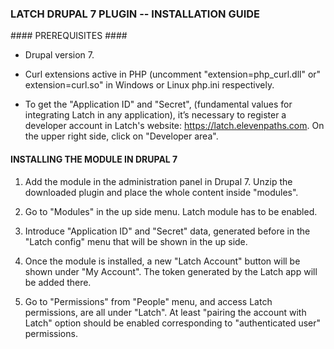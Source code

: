 ### LATCH DRUPAL 7 PLUGIN -- INSTALLATION GUIDE ###


#### PREREQUISITES ####

 * Drupal version 7.

 * Curl extensions active in PHP (uncomment "extension=php_curl.dll" or" extension=curl.so" in Windows or Linux php.ini respectively.

* To get the "Application ID" and "Secret", (fundamental values for integrating Latch in any application), it’s necessary to register a developer account in Latch's website: https://latch.elevenpaths.com. On the upper right side, click on "Developer area".


#### INSTALLING THE MODULE IN DRUPAL 7 ####

1. Add the module in the administration panel in Drupal 7. Unzip the downloaded plugin and place the whole content inside "modules".

2. Go to "Modules" in the up side menu. Latch module has to be enabled.

3. Introduce "Application ID" and "Secret" data, generated before in the "Latch config" menu that will be shown in the up side.

4. Once the module is installed, a new "Latch Account" button will be shown under "My Account". The token generated by the Latch app will be added there.

5. Go to "Permissions" from "People" menu, and access Latch permissions, are all under "Latch". At least "pairing the account with Latch" option should be enabled corresponding to "authenticated user" permissions.
